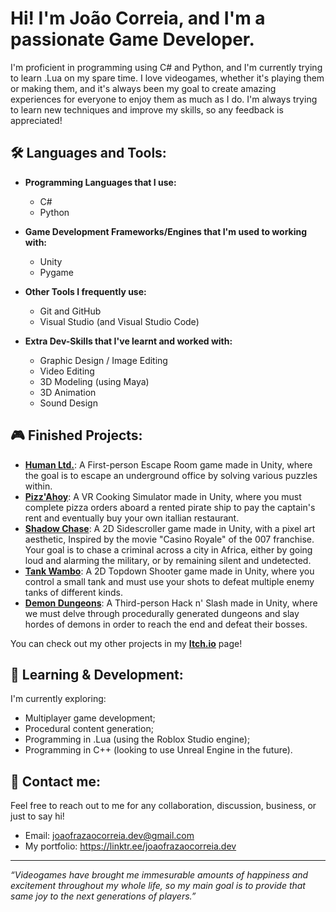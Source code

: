 # Hi! I'm João Correia, and I'm a passionate Game Developer.

I'm proficient in programming using C# and Python, and I'm currently trying to learn .Lua on my spare time. I love videogames, whether it's playing them or making them, and it's always been my goal to create amazing experiences for everyone to enjoy them as much as I do. I'm always trying to learn new techniques and improve my skills, so any feedback is appreciated!

## 🛠 Languages and Tools:

- **Programming Languages that I use:**
  - C#
  - Python
  
- **Game Development Frameworks/Engines that I'm used to working with:**
  - Unity
  - Pygame
  
- **Other Tools I frequently use:**
  - Git and GitHub
  - Visual Studio (and Visual Studio Code)

- **Extra Dev-Skills that I've learnt and worked with:**
  - Graphic Design / Image Editing
  - Video Editing
  - 3D Modeling (using Maya)
  - 3D Animation
  - Sound Design

## 🎮 Finished Projects:

- [**Human Ltd.**](https://github.com/Mikapuccino/HumanLtd): A First-person Escape Room game made in Unity, where the goal is to escape an underground office by solving various puzzles within.
- [**Pizz'Ahoy**](https://ruskydream.itch.io/pizz-ahoy): A VR Cooking Simulator made in Unity, where you must complete pizza orders aboard a rented pirate ship to pay the captain's rent and eventually buy your own itallian restaurant.
- [**Shadow Chase**](https://joao-correia.itch.io/shadow-chase): A 2D Sidescroller game made in Unity, with a pixel art aesthetic, Inspired by the movie "Casino Royale" of the 007 franchise. Your goal is to chase a criminal across a city in Africa, either by going loud and alarming the military, or by remaining silent and undetected.
- [**Tank Wambo**](https://oxpolot.itch.io/tank-wombo): A 2D Topdown Shooter game made in Unity, where you control a small tank and must use your shots to defeat multiple enemy tanks of different kinds.
- [**Demon Dungeons**](https://github.com/joaofrazaocorreia/Demon-Dungeons): A Third-person Hack n' Slash made in Unity, where we must delve through procedurally generated dungeons and slay hordes of demons in order to reach the end and defeat their bosses.

You can check out my other projects in my [**Itch.io**](https://joao-correia.itch.io/) page!

## 🌱 Learning & Development:

I'm currently exploring:
- Multiplayer game development;
- Procedural content generation;
- Programming in .Lua (using the Roblox Studio engine);
- Programming in C++ (looking to use Unreal Engine in the future).

## 💬 Contact me:

Feel free to reach out to me for any collaboration, discussion, business, or just to say hi!
- Email: joaofrazaocorreia.dev@gmail.com
- My portfolio: https://linktr.ee/joaofrazaocorreia.dev

---

*“Videogames have brought me immesurable amounts of happiness and excitement throughout my whole life, so my main goal is to provide that same joy to the next generations of players.”*

